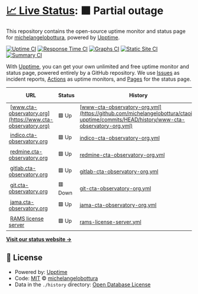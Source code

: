 # [📈 Live Status](https://upptime.cta-observatory.org): <!--live status--> **🟧 Partial outage**

This repository contains the open-source uptime monitor and status page for [michelangelobottura](https://upptime.cta-observatory.org), powered by [Upptime](https://github.com/upptime/upptime).

[![Uptime CI](https://github.com/michelangelobottura/ctaoit-upptime/workflows/Uptime%20CI/badge.svg)](https://github.com/michelangelobottura/ctaoit-upptime/actions?query=workflow%3A%22Uptime+CI%22)
[![Response Time CI](https://github.com/michelangelobottura/ctaoit-upptime/workflows/Response%20Time%20CI/badge.svg)](https://github.com/michelangelobottura/ctaoit-upptime/actions?query=workflow%3A%22Response+Time+CI%22)
[![Graphs CI](https://github.com/michelangelobottura/ctaoit-upptime/workflows/Graphs%20CI/badge.svg)](https://github.com/michelangelobottura/ctaoit-upptime/actions?query=workflow%3A%22Graphs+CI%22)
[![Static Site CI](https://github.com/michelangelobottura/ctaoit-upptime/workflows/Static%20Site%20CI/badge.svg)](https://github.com/michelangelobottura/ctaoit-upptime/actions?query=workflow%3A%22Static+Site+CI%22)
[![Summary CI](https://github.com/michelangelobottura/ctaoit-upptime/workflows/Summary%20CI/badge.svg)](https://github.com/michelangelobottura/ctaoit-upptime/actions?query=workflow%3A%22Summary+CI%22)

With [Upptime](https://upptime.js.org), you can get your own unlimited and free uptime monitor and status page, powered entirely by a GitHub repository. We use [Issues](https://github.com/michelangelobottura/ctaoit-upptime/issues) as incident reports, [Actions](https://github.com/michelangelobottura/ctaoit-upptime/actions) as uptime monitors, and [Pages](https://upptime.cta-observatory.org) for the status page.

<!--start: status pages-->
<!-- This summary is generated by Upptime (https://github.com/upptime/upptime) -->
<!-- Do not edit this manually, your changes will be overwritten -->
<!-- prettier-ignore -->
| URL | Status | History | Response Time | Uptime |
| --- | ------ | ------- | ------------- | ------ |
| <img alt="" src="https://icons.duckduckgo.com/ip3/www.cta-observatory.org.ico" height="13"> [www.cta-observatory.org](https://www.cta-observatory.org) | 🟩 Up | [www-cta-observatory-org.yml](https://github.com/michelangelobottura/ctaoit-upptime/commits/HEAD/history/www-cta-observatory-org.yml) | <details><summary><img alt="Response time graph" src="./graphs/www-cta-observatory-org/response-time-week.png" height="20"> 834ms</summary><br><a href="https://upptime.cta-observatory.org/history/www-cta-observatory-org"><img alt="Response time 1059" src="https://img.shields.io/endpoint?url=https%3A%2F%2Fraw.githubusercontent.com%2Fmichelangelobottura%2Fctaoit-upptime%2FHEAD%2Fapi%2Fwww-cta-observatory-org%2Fresponse-time.json"></a><br><a href="https://upptime.cta-observatory.org/history/www-cta-observatory-org"><img alt="24-hour response time 762" src="https://img.shields.io/endpoint?url=https%3A%2F%2Fraw.githubusercontent.com%2Fmichelangelobottura%2Fctaoit-upptime%2FHEAD%2Fapi%2Fwww-cta-observatory-org%2Fresponse-time-day.json"></a><br><a href="https://upptime.cta-observatory.org/history/www-cta-observatory-org"><img alt="7-day response time 834" src="https://img.shields.io/endpoint?url=https%3A%2F%2Fraw.githubusercontent.com%2Fmichelangelobottura%2Fctaoit-upptime%2FHEAD%2Fapi%2Fwww-cta-observatory-org%2Fresponse-time-week.json"></a><br><a href="https://upptime.cta-observatory.org/history/www-cta-observatory-org"><img alt="30-day response time 898" src="https://img.shields.io/endpoint?url=https%3A%2F%2Fraw.githubusercontent.com%2Fmichelangelobottura%2Fctaoit-upptime%2FHEAD%2Fapi%2Fwww-cta-observatory-org%2Fresponse-time-month.json"></a><br><a href="https://upptime.cta-observatory.org/history/www-cta-observatory-org"><img alt="1-year response time 1044" src="https://img.shields.io/endpoint?url=https%3A%2F%2Fraw.githubusercontent.com%2Fmichelangelobottura%2Fctaoit-upptime%2FHEAD%2Fapi%2Fwww-cta-observatory-org%2Fresponse-time-year.json"></a></details> | <details><summary><a href="https://upptime.cta-observatory.org/history/www-cta-observatory-org">100.00%</a></summary><a href="https://upptime.cta-observatory.org/history/www-cta-observatory-org"><img alt="All-time uptime 99.92%" src="https://img.shields.io/endpoint?url=https%3A%2F%2Fraw.githubusercontent.com%2Fmichelangelobottura%2Fctaoit-upptime%2FHEAD%2Fapi%2Fwww-cta-observatory-org%2Fuptime.json"></a><br><a href="https://upptime.cta-observatory.org/history/www-cta-observatory-org"><img alt="24-hour uptime 100.00%" src="https://img.shields.io/endpoint?url=https%3A%2F%2Fraw.githubusercontent.com%2Fmichelangelobottura%2Fctaoit-upptime%2FHEAD%2Fapi%2Fwww-cta-observatory-org%2Fuptime-day.json"></a><br><a href="https://upptime.cta-observatory.org/history/www-cta-observatory-org"><img alt="7-day uptime 100.00%" src="https://img.shields.io/endpoint?url=https%3A%2F%2Fraw.githubusercontent.com%2Fmichelangelobottura%2Fctaoit-upptime%2FHEAD%2Fapi%2Fwww-cta-observatory-org%2Fuptime-week.json"></a><br><a href="https://upptime.cta-observatory.org/history/www-cta-observatory-org"><img alt="30-day uptime 100.00%" src="https://img.shields.io/endpoint?url=https%3A%2F%2Fraw.githubusercontent.com%2Fmichelangelobottura%2Fctaoit-upptime%2FHEAD%2Fapi%2Fwww-cta-observatory-org%2Fuptime-month.json"></a><br><a href="https://upptime.cta-observatory.org/history/www-cta-observatory-org"><img alt="1-year uptime 99.93%" src="https://img.shields.io/endpoint?url=https%3A%2F%2Fraw.githubusercontent.com%2Fmichelangelobottura%2Fctaoit-upptime%2FHEAD%2Fapi%2Fwww-cta-observatory-org%2Fuptime-year.json"></a></details>
| <img alt="" src="https://icons.duckduckgo.com/ip3/indico.cta-observatory.org.ico" height="13"> [indico.cta-observatory.org](https://indico.cta-observatory.org) | 🟩 Up | [indico-cta-observatory-org.yml](https://github.com/michelangelobottura/ctaoit-upptime/commits/HEAD/history/indico-cta-observatory-org.yml) | <details><summary><img alt="Response time graph" src="./graphs/indico-cta-observatory-org/response-time-week.png" height="20"> 990ms</summary><br><a href="https://upptime.cta-observatory.org/history/indico-cta-observatory-org"><img alt="Response time 938" src="https://img.shields.io/endpoint?url=https%3A%2F%2Fraw.githubusercontent.com%2Fmichelangelobottura%2Fctaoit-upptime%2FHEAD%2Fapi%2Findico-cta-observatory-org%2Fresponse-time.json"></a><br><a href="https://upptime.cta-observatory.org/history/indico-cta-observatory-org"><img alt="24-hour response time 1238" src="https://img.shields.io/endpoint?url=https%3A%2F%2Fraw.githubusercontent.com%2Fmichelangelobottura%2Fctaoit-upptime%2FHEAD%2Fapi%2Findico-cta-observatory-org%2Fresponse-time-day.json"></a><br><a href="https://upptime.cta-observatory.org/history/indico-cta-observatory-org"><img alt="7-day response time 990" src="https://img.shields.io/endpoint?url=https%3A%2F%2Fraw.githubusercontent.com%2Fmichelangelobottura%2Fctaoit-upptime%2FHEAD%2Fapi%2Findico-cta-observatory-org%2Fresponse-time-week.json"></a><br><a href="https://upptime.cta-observatory.org/history/indico-cta-observatory-org"><img alt="30-day response time 1073" src="https://img.shields.io/endpoint?url=https%3A%2F%2Fraw.githubusercontent.com%2Fmichelangelobottura%2Fctaoit-upptime%2FHEAD%2Fapi%2Findico-cta-observatory-org%2Fresponse-time-month.json"></a><br><a href="https://upptime.cta-observatory.org/history/indico-cta-observatory-org"><img alt="1-year response time 949" src="https://img.shields.io/endpoint?url=https%3A%2F%2Fraw.githubusercontent.com%2Fmichelangelobottura%2Fctaoit-upptime%2FHEAD%2Fapi%2Findico-cta-observatory-org%2Fresponse-time-year.json"></a></details> | <details><summary><a href="https://upptime.cta-observatory.org/history/indico-cta-observatory-org">100.00%</a></summary><a href="https://upptime.cta-observatory.org/history/indico-cta-observatory-org"><img alt="All-time uptime 99.89%" src="https://img.shields.io/endpoint?url=https%3A%2F%2Fraw.githubusercontent.com%2Fmichelangelobottura%2Fctaoit-upptime%2FHEAD%2Fapi%2Findico-cta-observatory-org%2Fuptime.json"></a><br><a href="https://upptime.cta-observatory.org/history/indico-cta-observatory-org"><img alt="24-hour uptime 100.00%" src="https://img.shields.io/endpoint?url=https%3A%2F%2Fraw.githubusercontent.com%2Fmichelangelobottura%2Fctaoit-upptime%2FHEAD%2Fapi%2Findico-cta-observatory-org%2Fuptime-day.json"></a><br><a href="https://upptime.cta-observatory.org/history/indico-cta-observatory-org"><img alt="7-day uptime 100.00%" src="https://img.shields.io/endpoint?url=https%3A%2F%2Fraw.githubusercontent.com%2Fmichelangelobottura%2Fctaoit-upptime%2FHEAD%2Fapi%2Findico-cta-observatory-org%2Fuptime-week.json"></a><br><a href="https://upptime.cta-observatory.org/history/indico-cta-observatory-org"><img alt="30-day uptime 100.00%" src="https://img.shields.io/endpoint?url=https%3A%2F%2Fraw.githubusercontent.com%2Fmichelangelobottura%2Fctaoit-upptime%2FHEAD%2Fapi%2Findico-cta-observatory-org%2Fuptime-month.json"></a><br><a href="https://upptime.cta-observatory.org/history/indico-cta-observatory-org"><img alt="1-year uptime 99.87%" src="https://img.shields.io/endpoint?url=https%3A%2F%2Fraw.githubusercontent.com%2Fmichelangelobottura%2Fctaoit-upptime%2FHEAD%2Fapi%2Findico-cta-observatory-org%2Fuptime-year.json"></a></details>
| <img alt="" src="https://icons.duckduckgo.com/ip3/redmine.cta-observatory.org.ico" height="13"> [redmine.cta-observatory.org](https://redmine.cta-observatory.org) | 🟩 Up | [redmine-cta-observatory-org.yml](https://github.com/michelangelobottura/ctaoit-upptime/commits/HEAD/history/redmine-cta-observatory-org.yml) | <details><summary><img alt="Response time graph" src="./graphs/redmine-cta-observatory-org/response-time-week.png" height="20"> 2189ms</summary><br><a href="https://upptime.cta-observatory.org/history/redmine-cta-observatory-org"><img alt="Response time 2229" src="https://img.shields.io/endpoint?url=https%3A%2F%2Fraw.githubusercontent.com%2Fmichelangelobottura%2Fctaoit-upptime%2FHEAD%2Fapi%2Fredmine-cta-observatory-org%2Fresponse-time.json"></a><br><a href="https://upptime.cta-observatory.org/history/redmine-cta-observatory-org"><img alt="24-hour response time 2427" src="https://img.shields.io/endpoint?url=https%3A%2F%2Fraw.githubusercontent.com%2Fmichelangelobottura%2Fctaoit-upptime%2FHEAD%2Fapi%2Fredmine-cta-observatory-org%2Fresponse-time-day.json"></a><br><a href="https://upptime.cta-observatory.org/history/redmine-cta-observatory-org"><img alt="7-day response time 2189" src="https://img.shields.io/endpoint?url=https%3A%2F%2Fraw.githubusercontent.com%2Fmichelangelobottura%2Fctaoit-upptime%2FHEAD%2Fapi%2Fredmine-cta-observatory-org%2Fresponse-time-week.json"></a><br><a href="https://upptime.cta-observatory.org/history/redmine-cta-observatory-org"><img alt="30-day response time 1995" src="https://img.shields.io/endpoint?url=https%3A%2F%2Fraw.githubusercontent.com%2Fmichelangelobottura%2Fctaoit-upptime%2FHEAD%2Fapi%2Fredmine-cta-observatory-org%2Fresponse-time-month.json"></a><br><a href="https://upptime.cta-observatory.org/history/redmine-cta-observatory-org"><img alt="1-year response time 2217" src="https://img.shields.io/endpoint?url=https%3A%2F%2Fraw.githubusercontent.com%2Fmichelangelobottura%2Fctaoit-upptime%2FHEAD%2Fapi%2Fredmine-cta-observatory-org%2Fresponse-time-year.json"></a></details> | <details><summary><a href="https://upptime.cta-observatory.org/history/redmine-cta-observatory-org">100.00%</a></summary><a href="https://upptime.cta-observatory.org/history/redmine-cta-observatory-org"><img alt="All-time uptime 99.92%" src="https://img.shields.io/endpoint?url=https%3A%2F%2Fraw.githubusercontent.com%2Fmichelangelobottura%2Fctaoit-upptime%2FHEAD%2Fapi%2Fredmine-cta-observatory-org%2Fuptime.json"></a><br><a href="https://upptime.cta-observatory.org/history/redmine-cta-observatory-org"><img alt="24-hour uptime 100.00%" src="https://img.shields.io/endpoint?url=https%3A%2F%2Fraw.githubusercontent.com%2Fmichelangelobottura%2Fctaoit-upptime%2FHEAD%2Fapi%2Fredmine-cta-observatory-org%2Fuptime-day.json"></a><br><a href="https://upptime.cta-observatory.org/history/redmine-cta-observatory-org"><img alt="7-day uptime 100.00%" src="https://img.shields.io/endpoint?url=https%3A%2F%2Fraw.githubusercontent.com%2Fmichelangelobottura%2Fctaoit-upptime%2FHEAD%2Fapi%2Fredmine-cta-observatory-org%2Fuptime-week.json"></a><br><a href="https://upptime.cta-observatory.org/history/redmine-cta-observatory-org"><img alt="30-day uptime 99.80%" src="https://img.shields.io/endpoint?url=https%3A%2F%2Fraw.githubusercontent.com%2Fmichelangelobottura%2Fctaoit-upptime%2FHEAD%2Fapi%2Fredmine-cta-observatory-org%2Fuptime-month.json"></a><br><a href="https://upptime.cta-observatory.org/history/redmine-cta-observatory-org"><img alt="1-year uptime 99.92%" src="https://img.shields.io/endpoint?url=https%3A%2F%2Fraw.githubusercontent.com%2Fmichelangelobottura%2Fctaoit-upptime%2FHEAD%2Fapi%2Fredmine-cta-observatory-org%2Fuptime-year.json"></a></details>
| <img alt="" src="https://icons.duckduckgo.com/ip3/gitlab.cta-observatory.org.ico" height="13"> [gitlab.cta-observatory.org](https://gitlab.cta-observatory.org) | 🟩 Up | [gitlab-cta-observatory-org.yml](https://github.com/michelangelobottura/ctaoit-upptime/commits/HEAD/history/gitlab-cta-observatory-org.yml) | <details><summary><img alt="Response time graph" src="./graphs/gitlab-cta-observatory-org/response-time-week.png" height="20"> 1336ms</summary><br><a href="https://upptime.cta-observatory.org/history/gitlab-cta-observatory-org"><img alt="Response time 1880" src="https://img.shields.io/endpoint?url=https%3A%2F%2Fraw.githubusercontent.com%2Fmichelangelobottura%2Fctaoit-upptime%2FHEAD%2Fapi%2Fgitlab-cta-observatory-org%2Fresponse-time.json"></a><br><a href="https://upptime.cta-observatory.org/history/gitlab-cta-observatory-org"><img alt="24-hour response time 1010" src="https://img.shields.io/endpoint?url=https%3A%2F%2Fraw.githubusercontent.com%2Fmichelangelobottura%2Fctaoit-upptime%2FHEAD%2Fapi%2Fgitlab-cta-observatory-org%2Fresponse-time-day.json"></a><br><a href="https://upptime.cta-observatory.org/history/gitlab-cta-observatory-org"><img alt="7-day response time 1336" src="https://img.shields.io/endpoint?url=https%3A%2F%2Fraw.githubusercontent.com%2Fmichelangelobottura%2Fctaoit-upptime%2FHEAD%2Fapi%2Fgitlab-cta-observatory-org%2Fresponse-time-week.json"></a><br><a href="https://upptime.cta-observatory.org/history/gitlab-cta-observatory-org"><img alt="30-day response time 1431" src="https://img.shields.io/endpoint?url=https%3A%2F%2Fraw.githubusercontent.com%2Fmichelangelobottura%2Fctaoit-upptime%2FHEAD%2Fapi%2Fgitlab-cta-observatory-org%2Fresponse-time-month.json"></a><br><a href="https://upptime.cta-observatory.org/history/gitlab-cta-observatory-org"><img alt="1-year response time 1938" src="https://img.shields.io/endpoint?url=https%3A%2F%2Fraw.githubusercontent.com%2Fmichelangelobottura%2Fctaoit-upptime%2FHEAD%2Fapi%2Fgitlab-cta-observatory-org%2Fresponse-time-year.json"></a></details> | <details><summary><a href="https://upptime.cta-observatory.org/history/gitlab-cta-observatory-org">100.00%</a></summary><a href="https://upptime.cta-observatory.org/history/gitlab-cta-observatory-org"><img alt="All-time uptime 99.89%" src="https://img.shields.io/endpoint?url=https%3A%2F%2Fraw.githubusercontent.com%2Fmichelangelobottura%2Fctaoit-upptime%2FHEAD%2Fapi%2Fgitlab-cta-observatory-org%2Fuptime.json"></a><br><a href="https://upptime.cta-observatory.org/history/gitlab-cta-observatory-org"><img alt="24-hour uptime 100.00%" src="https://img.shields.io/endpoint?url=https%3A%2F%2Fraw.githubusercontent.com%2Fmichelangelobottura%2Fctaoit-upptime%2FHEAD%2Fapi%2Fgitlab-cta-observatory-org%2Fuptime-day.json"></a><br><a href="https://upptime.cta-observatory.org/history/gitlab-cta-observatory-org"><img alt="7-day uptime 100.00%" src="https://img.shields.io/endpoint?url=https%3A%2F%2Fraw.githubusercontent.com%2Fmichelangelobottura%2Fctaoit-upptime%2FHEAD%2Fapi%2Fgitlab-cta-observatory-org%2Fuptime-week.json"></a><br><a href="https://upptime.cta-observatory.org/history/gitlab-cta-observatory-org"><img alt="30-day uptime 99.41%" src="https://img.shields.io/endpoint?url=https%3A%2F%2Fraw.githubusercontent.com%2Fmichelangelobottura%2Fctaoit-upptime%2FHEAD%2Fapi%2Fgitlab-cta-observatory-org%2Fuptime-month.json"></a><br><a href="https://upptime.cta-observatory.org/history/gitlab-cta-observatory-org"><img alt="1-year uptime 99.88%" src="https://img.shields.io/endpoint?url=https%3A%2F%2Fraw.githubusercontent.com%2Fmichelangelobottura%2Fctaoit-upptime%2FHEAD%2Fapi%2Fgitlab-cta-observatory-org%2Fuptime-year.json"></a></details>
| <img alt="" src="https://icons.duckduckgo.com/ip3/git.cta-observatory.org.ico" height="13"> [git.cta-observatory.org](https://git.cta-observatory.org) | 🟥 Down | [git-cta-observatory-org.yml](https://github.com/michelangelobottura/ctaoit-upptime/commits/HEAD/history/git-cta-observatory-org.yml) | <details><summary><img alt="Response time graph" src="./graphs/git-cta-observatory-org/response-time-week.png" height="20"> 1815ms</summary><br><a href="https://upptime.cta-observatory.org/history/git-cta-observatory-org"><img alt="Response time 974" src="https://img.shields.io/endpoint?url=https%3A%2F%2Fraw.githubusercontent.com%2Fmichelangelobottura%2Fctaoit-upptime%2FHEAD%2Fapi%2Fgit-cta-observatory-org%2Fresponse-time.json"></a><br><a href="https://upptime.cta-observatory.org/history/git-cta-observatory-org"><img alt="24-hour response time 722" src="https://img.shields.io/endpoint?url=https%3A%2F%2Fraw.githubusercontent.com%2Fmichelangelobottura%2Fctaoit-upptime%2FHEAD%2Fapi%2Fgit-cta-observatory-org%2Fresponse-time-day.json"></a><br><a href="https://upptime.cta-observatory.org/history/git-cta-observatory-org"><img alt="7-day response time 1815" src="https://img.shields.io/endpoint?url=https%3A%2F%2Fraw.githubusercontent.com%2Fmichelangelobottura%2Fctaoit-upptime%2FHEAD%2Fapi%2Fgit-cta-observatory-org%2Fresponse-time-week.json"></a><br><a href="https://upptime.cta-observatory.org/history/git-cta-observatory-org"><img alt="30-day response time 1306" src="https://img.shields.io/endpoint?url=https%3A%2F%2Fraw.githubusercontent.com%2Fmichelangelobottura%2Fctaoit-upptime%2FHEAD%2Fapi%2Fgit-cta-observatory-org%2Fresponse-time-month.json"></a><br><a href="https://upptime.cta-observatory.org/history/git-cta-observatory-org"><img alt="1-year response time 992" src="https://img.shields.io/endpoint?url=https%3A%2F%2Fraw.githubusercontent.com%2Fmichelangelobottura%2Fctaoit-upptime%2FHEAD%2Fapi%2Fgit-cta-observatory-org%2Fresponse-time-year.json"></a></details> | <details><summary><a href="https://upptime.cta-observatory.org/history/git-cta-observatory-org">88.95%</a></summary><a href="https://upptime.cta-observatory.org/history/git-cta-observatory-org"><img alt="All-time uptime 98.84%" src="https://img.shields.io/endpoint?url=https%3A%2F%2Fraw.githubusercontent.com%2Fmichelangelobottura%2Fctaoit-upptime%2FHEAD%2Fapi%2Fgit-cta-observatory-org%2Fuptime.json"></a><br><a href="https://upptime.cta-observatory.org/history/git-cta-observatory-org"><img alt="24-hour uptime 64.68%" src="https://img.shields.io/endpoint?url=https%3A%2F%2Fraw.githubusercontent.com%2Fmichelangelobottura%2Fctaoit-upptime%2FHEAD%2Fapi%2Fgit-cta-observatory-org%2Fuptime-day.json"></a><br><a href="https://upptime.cta-observatory.org/history/git-cta-observatory-org"><img alt="7-day uptime 88.95%" src="https://img.shields.io/endpoint?url=https%3A%2F%2Fraw.githubusercontent.com%2Fmichelangelobottura%2Fctaoit-upptime%2FHEAD%2Fapi%2Fgit-cta-observatory-org%2Fuptime-week.json"></a><br><a href="https://upptime.cta-observatory.org/history/git-cta-observatory-org"><img alt="30-day uptime 97.06%" src="https://img.shields.io/endpoint?url=https%3A%2F%2Fraw.githubusercontent.com%2Fmichelangelobottura%2Fctaoit-upptime%2FHEAD%2Fapi%2Fgit-cta-observatory-org%2Fuptime-month.json"></a><br><a href="https://upptime.cta-observatory.org/history/git-cta-observatory-org"><img alt="1-year uptime 99.67%" src="https://img.shields.io/endpoint?url=https%3A%2F%2Fraw.githubusercontent.com%2Fmichelangelobottura%2Fctaoit-upptime%2FHEAD%2Fapi%2Fgit-cta-observatory-org%2Fuptime-year.json"></a></details>
| <img alt="" src="https://icons.duckduckgo.com/ip3/jama.cta-observatory.org.ico" height="13"> [jama.cta-observatory.org](https://jama.cta-observatory.org) | 🟩 Up | [jama-cta-observatory-org.yml](https://github.com/michelangelobottura/ctaoit-upptime/commits/HEAD/history/jama-cta-observatory-org.yml) | <details><summary><img alt="Response time graph" src="./graphs/jama-cta-observatory-org/response-time-week.png" height="20"> 890ms</summary><br><a href="https://upptime.cta-observatory.org/history/jama-cta-observatory-org"><img alt="Response time 970" src="https://img.shields.io/endpoint?url=https%3A%2F%2Fraw.githubusercontent.com%2Fmichelangelobottura%2Fctaoit-upptime%2FHEAD%2Fapi%2Fjama-cta-observatory-org%2Fresponse-time.json"></a><br><a href="https://upptime.cta-observatory.org/history/jama-cta-observatory-org"><img alt="24-hour response time 805" src="https://img.shields.io/endpoint?url=https%3A%2F%2Fraw.githubusercontent.com%2Fmichelangelobottura%2Fctaoit-upptime%2FHEAD%2Fapi%2Fjama-cta-observatory-org%2Fresponse-time-day.json"></a><br><a href="https://upptime.cta-observatory.org/history/jama-cta-observatory-org"><img alt="7-day response time 890" src="https://img.shields.io/endpoint?url=https%3A%2F%2Fraw.githubusercontent.com%2Fmichelangelobottura%2Fctaoit-upptime%2FHEAD%2Fapi%2Fjama-cta-observatory-org%2Fresponse-time-week.json"></a><br><a href="https://upptime.cta-observatory.org/history/jama-cta-observatory-org"><img alt="30-day response time 1064" src="https://img.shields.io/endpoint?url=https%3A%2F%2Fraw.githubusercontent.com%2Fmichelangelobottura%2Fctaoit-upptime%2FHEAD%2Fapi%2Fjama-cta-observatory-org%2Fresponse-time-month.json"></a><br><a href="https://upptime.cta-observatory.org/history/jama-cta-observatory-org"><img alt="1-year response time 981" src="https://img.shields.io/endpoint?url=https%3A%2F%2Fraw.githubusercontent.com%2Fmichelangelobottura%2Fctaoit-upptime%2FHEAD%2Fapi%2Fjama-cta-observatory-org%2Fresponse-time-year.json"></a></details> | <details><summary><a href="https://upptime.cta-observatory.org/history/jama-cta-observatory-org">100.00%</a></summary><a href="https://upptime.cta-observatory.org/history/jama-cta-observatory-org"><img alt="All-time uptime 99.11%" src="https://img.shields.io/endpoint?url=https%3A%2F%2Fraw.githubusercontent.com%2Fmichelangelobottura%2Fctaoit-upptime%2FHEAD%2Fapi%2Fjama-cta-observatory-org%2Fuptime.json"></a><br><a href="https://upptime.cta-observatory.org/history/jama-cta-observatory-org"><img alt="24-hour uptime 100.00%" src="https://img.shields.io/endpoint?url=https%3A%2F%2Fraw.githubusercontent.com%2Fmichelangelobottura%2Fctaoit-upptime%2FHEAD%2Fapi%2Fjama-cta-observatory-org%2Fuptime-day.json"></a><br><a href="https://upptime.cta-observatory.org/history/jama-cta-observatory-org"><img alt="7-day uptime 100.00%" src="https://img.shields.io/endpoint?url=https%3A%2F%2Fraw.githubusercontent.com%2Fmichelangelobottura%2Fctaoit-upptime%2FHEAD%2Fapi%2Fjama-cta-observatory-org%2Fuptime-week.json"></a><br><a href="https://upptime.cta-observatory.org/history/jama-cta-observatory-org"><img alt="30-day uptime 100.00%" src="https://img.shields.io/endpoint?url=https%3A%2F%2Fraw.githubusercontent.com%2Fmichelangelobottura%2Fctaoit-upptime%2FHEAD%2Fapi%2Fjama-cta-observatory-org%2Fuptime-month.json"></a><br><a href="https://upptime.cta-observatory.org/history/jama-cta-observatory-org"><img alt="1-year uptime 99.97%" src="https://img.shields.io/endpoint?url=https%3A%2F%2Fraw.githubusercontent.com%2Fmichelangelobottura%2Fctaoit-upptime%2FHEAD%2Fapi%2Fjama-cta-observatory-org%2Fuptime-year.json"></a></details>
| <img alt="" src="https://icons.duckduckgo.com/ip3/null.ico" height="13"> [RAMS license server](reliasoft.cta-observatory.org) | 🟩 Up | [rams-license-server.yml](https://github.com/michelangelobottura/ctaoit-upptime/commits/HEAD/history/rams-license-server.yml) | <details><summary><img alt="Response time graph" src="./graphs/rams-license-server/response-time-week.png" height="20"> 100ms</summary><br><a href="https://upptime.cta-observatory.org/history/rams-license-server"><img alt="Response time 262" src="https://img.shields.io/endpoint?url=https%3A%2F%2Fraw.githubusercontent.com%2Fmichelangelobottura%2Fctaoit-upptime%2FHEAD%2Fapi%2Frams-license-server%2Fresponse-time.json"></a><br><a href="https://upptime.cta-observatory.org/history/rams-license-server"><img alt="24-hour response time 84" src="https://img.shields.io/endpoint?url=https%3A%2F%2Fraw.githubusercontent.com%2Fmichelangelobottura%2Fctaoit-upptime%2FHEAD%2Fapi%2Frams-license-server%2Fresponse-time-day.json"></a><br><a href="https://upptime.cta-observatory.org/history/rams-license-server"><img alt="7-day response time 100" src="https://img.shields.io/endpoint?url=https%3A%2F%2Fraw.githubusercontent.com%2Fmichelangelobottura%2Fctaoit-upptime%2FHEAD%2Fapi%2Frams-license-server%2Fresponse-time-week.json"></a><br><a href="https://upptime.cta-observatory.org/history/rams-license-server"><img alt="30-day response time 102" src="https://img.shields.io/endpoint?url=https%3A%2F%2Fraw.githubusercontent.com%2Fmichelangelobottura%2Fctaoit-upptime%2FHEAD%2Fapi%2Frams-license-server%2Fresponse-time-month.json"></a><br><a href="https://upptime.cta-observatory.org/history/rams-license-server"><img alt="1-year response time 265" src="https://img.shields.io/endpoint?url=https%3A%2F%2Fraw.githubusercontent.com%2Fmichelangelobottura%2Fctaoit-upptime%2FHEAD%2Fapi%2Frams-license-server%2Fresponse-time-year.json"></a></details> | <details><summary><a href="https://upptime.cta-observatory.org/history/rams-license-server">100.00%</a></summary><a href="https://upptime.cta-observatory.org/history/rams-license-server"><img alt="All-time uptime 99.78%" src="https://img.shields.io/endpoint?url=https%3A%2F%2Fraw.githubusercontent.com%2Fmichelangelobottura%2Fctaoit-upptime%2FHEAD%2Fapi%2Frams-license-server%2Fuptime.json"></a><br><a href="https://upptime.cta-observatory.org/history/rams-license-server"><img alt="24-hour uptime 100.00%" src="https://img.shields.io/endpoint?url=https%3A%2F%2Fraw.githubusercontent.com%2Fmichelangelobottura%2Fctaoit-upptime%2FHEAD%2Fapi%2Frams-license-server%2Fuptime-day.json"></a><br><a href="https://upptime.cta-observatory.org/history/rams-license-server"><img alt="7-day uptime 100.00%" src="https://img.shields.io/endpoint?url=https%3A%2F%2Fraw.githubusercontent.com%2Fmichelangelobottura%2Fctaoit-upptime%2FHEAD%2Fapi%2Frams-license-server%2Fuptime-week.json"></a><br><a href="https://upptime.cta-observatory.org/history/rams-license-server"><img alt="30-day uptime 100.00%" src="https://img.shields.io/endpoint?url=https%3A%2F%2Fraw.githubusercontent.com%2Fmichelangelobottura%2Fctaoit-upptime%2FHEAD%2Fapi%2Frams-license-server%2Fuptime-month.json"></a><br><a href="https://upptime.cta-observatory.org/history/rams-license-server"><img alt="1-year uptime 99.84%" src="https://img.shields.io/endpoint?url=https%3A%2F%2Fraw.githubusercontent.com%2Fmichelangelobottura%2Fctaoit-upptime%2FHEAD%2Fapi%2Frams-license-server%2Fuptime-year.json"></a></details>

<!--end: status pages-->

[**Visit our status website →**](https://upptime.cta-observatory.org)

## 📄 License

- Powered by: [Upptime](https://github.com/upptime/upptime)
- Code: [MIT](./LICENSE) © [michelangelobottura](https://upptime.cta-observatory.org)
- Data in the `./history` directory: [Open Database License](https://opendatacommons.org/licenses/odbl/1-0/)
